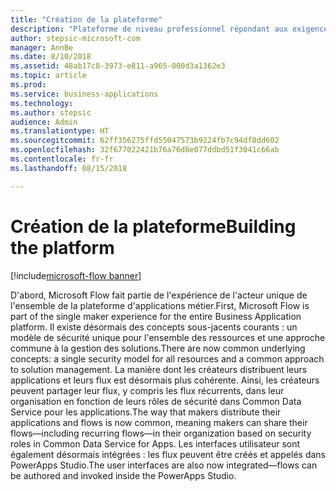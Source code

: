 ```yaml
---
title: "Création de la plateforme"
description: "Plateforme de niveau professionnel répondant aux exigences de cycle de vie et de conformité des créateurs et des administrateurs."
author: stepsic-microsoft-com
manager: AnnBe
ms.date: 8/10/2018
ms.assetid: 48ab17c8-3973-e811-a965-000d3a1362e3
ms.topic: article
ms.prod: 
ms.service: business-applications
ms.technology: 
ms.author: stepsic
audience: Admin
ms.translationtype: HT
ms.sourcegitcommit: 62ff356275ffd55047573b9224fb7c94df8dd602
ms.openlocfilehash: 32f677022421b76a76d8e077ddbd51f3041c66ab
ms.contentlocale: fr-fr
ms.lasthandoff: 08/15/2018

---
```

# <a name="building-the-platform"></a><span data-ttu-id="7f5d6-103">Création de la plateforme</span><span class="sxs-lookup"><span data-stu-id="7f5d6-103">Building the platform</span></span>

[!include[microsoft-flow banner](../includes/microsoft-flow.md)]




<span data-ttu-id="7f5d6-104">D'abord, Microsoft Flow fait partie de l'expérience de l'acteur unique de l'ensemble de la plateforme d'applications métier.</span><span class="sxs-lookup"><span data-stu-id="7f5d6-104">First, Microsoft Flow is part of the single maker experience for the entire Business Application platform.</span></span> <span data-ttu-id="7f5d6-105">Il existe désormais des concepts sous-jacents courants : un modèle de sécurité unique pour l'ensemble des ressources et une approche commune à la gestion des solutions.</span><span class="sxs-lookup"><span data-stu-id="7f5d6-105">There are now common underlying concepts: a single security model for all resources and a common approach to solution management.</span></span> <span data-ttu-id="7f5d6-106">La manière dont les créateurs distribuent leurs applications et leurs flux est désormais plus cohérente. Ainsi, les créateurs peuvent partager leur flux, y compris les flux récurrents, dans leur organisation en fonction de leurs rôles de sécurité dans Common Data Service pour les applications.</span><span class="sxs-lookup"><span data-stu-id="7f5d6-106">The way that makers distribute their applications and flows is now common, meaning makers can share their flows—including recurring flows—in their organization based on security roles in Common Data Service for Apps.</span></span> <span data-ttu-id="7f5d6-107">Les interfaces utilisateur sont également désormais intégrées : les flux peuvent être créés et appelés dans PowerApps Studio.</span><span class="sxs-lookup"><span data-stu-id="7f5d6-107">The user interfaces are also now integrated—flows can be authored and invoked inside the PowerApps Studio.</span></span>


